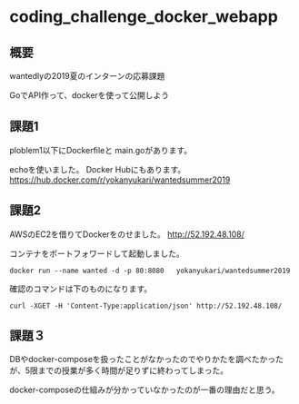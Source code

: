 # coding_challenge_docker_webapp

## 概要
wantedlyの2019夏のインターンの応募課題

GoでAPI作って、dockerを使って公開しよう

## 課題1
ploblem1以下にDockerfileと main.goがあります。

echoを使いました。
Docker Hubにもあります。
https://hub.docker.com/r/yokanyukari/wantedsummer2019


## 課題2

AWSのEC2を借りてDockerをのせました。
http://52.192.48.108/

コンテナをポートフォワードして起動しました。
```
docker run --name wanted -d -p 80:8080   yokanyukari/wantedsummer2019
```

確認のコマンドは下のものになります。
```
curl -XGET -H 'Content-Type:application/json' http://52.192.48.108/
```

## 課題３

DBやdocker-composeを扱ったことがなかったのでやりかたを調べたかったが、5限までの授業が多く時間が足りずに終わってしまった。

docker-composeの仕組みが分かっていなかったのが一番の理由だと思う。
